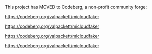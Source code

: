This project has MOVED to Codeberg, a non-profit community forge:

https://codeberg.org/valpackett/micloudfaker

https://codeberg.org/valpackett/micloudfaker

https://codeberg.org/valpackett/micloudfaker

https://codeberg.org/valpackett/micloudfaker
